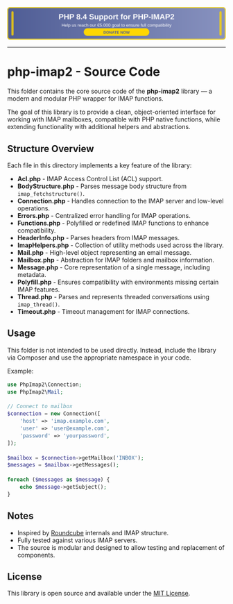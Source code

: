 <div align="center">


<a href="https://ko-fi.com/francescobianco/goal?g=10">
<img src="https://raw.githubusercontent.com/javanile/php-imap2/refs/heads/main/docs/banner.svg" />
</a>


</div>

---

# php-imap2 - Source Code

This folder contains the core source code of the **php-imap2** library — a modern and modular PHP wrapper for IMAP functions.

The goal of this library is to provide a clean, object-oriented interface for working with IMAP mailboxes, compatible with PHP native functions, while extending functionality with additional helpers and abstractions.

## Structure Overview

Each file in this directory implements a key feature of the library:

- **Acl.php** - IMAP Access Control List (ACL) support.
- **BodyStructure.php** - Parses message body structure from `imap_fetchstructure()`.
- **Connection.php** - Handles connection to the IMAP server and low-level operations.
- **Errors.php** - Centralized error handling for IMAP operations.
- **Functions.php** - Polyfilled or redefined IMAP functions to enhance compatibility.
- **HeaderInfo.php** - Parses headers from IMAP messages.
- **ImapHelpers.php** - Collection of utility methods used across the library.
- **Mail.php** - High-level object representing an email message.
- **Mailbox.php** - Abstraction for IMAP folders and mailbox information.
- **Message.php** - Core representation of a single message, including metadata.
- **Polyfill.php** - Ensures compatibility with environments missing certain IMAP features.
- **Thread.php** - Parses and represents threaded conversations using `imap_thread()`.
- **Timeout.php** - Timeout management for IMAP connections.

## Usage

This folder is not intended to be used directly. Instead, include the library via Composer and use the appropriate namespace in your code.

Example:

```php
use PhpImap2\Connection;
use PhpImap2\Mail;

// Connect to mailbox
$connection = new Connection([
    'host' => 'imap.example.com',
    'user' => 'user@example.com',
    'password' => 'yourpassword',
]);

$mailbox = $connection->getMailbox('INBOX');
$messages = $mailbox->getMessages();

foreach ($messages as $message) {
    echo $message->getSubject();
}
```

## Notes

- Inspired by [Roundcube](https://github.com/roundcube/roundcubemail) internals and IMAP structure.
- Fully tested against various IMAP servers.
- The source is modular and designed to allow testing and replacement of components.

## License

This library is open source and available under the [MIT License](../LICENSE).
